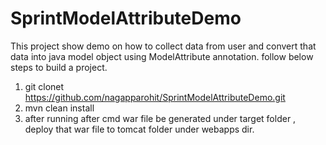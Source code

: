 # SprintModelAttributeDemo
This project show demo on how to collect data from user and convert that data into java model object using ModelAttribute annotation. follow below steps to build a project.
1. git clonet https://github.com/nagapparohit/SprintModelAttributeDemo.git
2. mvn clean install
3. after running after cmd war file be generated under target folder , deploy that war file to tomcat folder under webapps dir.
